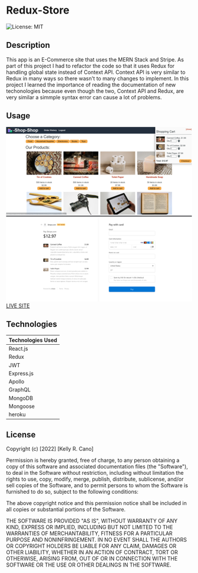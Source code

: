 # Redux-Store

![License: MIT](https://img.shields.io/badge/License-MIT-success.svg)

## Description

This app is an E-Commerce site that uses the MERN Stack and Stripe. As part of this project I had to refactor the code so that it uses Redux for handling global state instead of Context API. Context API is very similar to Redux in many ways so there wasn't to many changes to implement. In this project I learned the importance of reading the documentation of new techonologies because even though the two, Context API and Redux, are very similar a simmple syntax error can cause a lot of problems.

## Usage

![Homepage](./Assets/homepage.png)
![Checkout](./Assets/checkout.png)
[LIVE SITE](https://mern-shopping-redux-store.herokuapp.com/)

## Technologies

| Technologies Used |
| ----------------- |
| React.js          |
| Redux             |
| JWT               |
| Express.js        |
| Apollo            |
| GraphQL           |
| MongoDB           |
| Mongoose          |
| heroku            |

## License

Copyright (c) [2022] [Kelly R. Cano]

Permission is hereby granted, free of charge, to any person obtaining a copy
of this software and associated documentation files (the "Software"), to deal
in the Software without restriction, including without limitation the rights
to use, copy, modify, merge, publish, distribute, sublicense, and/or sell
copies of the Software, and to permit persons to whom the Software is
furnished to do so, subject to the following conditions:

The above copyright notice and this permission notice shall be included in all
copies or substantial portions of the Software.

THE SOFTWARE IS PROVIDED "AS IS", WITHOUT WARRANTY OF ANY KIND, EXPRESS OR
IMPLIED, INCLUDING BUT NOT LIMITED TO THE WARRANTIES OF MERCHANTABILITY,
FITNESS FOR A PARTICULAR PURPOSE AND NONINFRINGEMENT. IN NO EVENT SHALL THE
AUTHORS OR COPYRIGHT HOLDERS BE LIABLE FOR ANY CLAIM, DAMAGES OR OTHER
LIABILITY, WHETHER IN AN ACTION OF CONTRACT, TORT OR OTHERWISE, ARISING FROM,
OUT OF OR IN CONNECTION WITH THE SOFTWARE OR THE USE OR OTHER DEALINGS IN THE
SOFTWARE.
